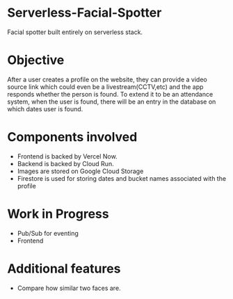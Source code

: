 # Serverless-Facial-Spotter
Facial spotter built entirely on serverless stack. 


# Objective
After a user creates a profile on the website, they can provide a video source link which could even be a livestream(CCTV,etc) and the app responds whether the person is found. To extend it to be an attendance system, when the user is found, there will be an entry in the database on which dates user is found. 

# Components involved

- Frontend is backed by Vercel Now. 
- Backend is backed by Cloud Run.
- Images are stored on Google Cloud Storage
- Firestore is used for storing dates and bucket names associated with the profile

# Work in Progress 
- Pub/Sub for eventing
- Frontend

# Additional features
- Compare how similar two faces are. 
